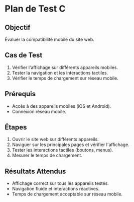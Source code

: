# Plan de Test C

## Objectif
Évaluer la compatibilité mobile du site web.

## Cas de Test
1. Vérifier l'affichage sur différents appareils mobiles.
2. Tester la navigation et les interactions tactiles.
3. Vérifier le temps de chargement sur réseau mobile.

## Prérequis
- Accès à des appareils mobiles (iOS et Android).
- Connexion réseau mobile.

## Étapes
1. Ouvrir le site web sur différents appareils.
2. Naviguer sur les principales pages et vérifier l'affichage.
3. Tester les interactions tactiles (boutons, menus).
4. Mesurer le temps de chargement.

## Résultats Attendus
- Affichage correct sur tous les appareils testés.
- Navigation fluide et interactions réactives.
- Temps de chargement acceptable sur réseau mobile.
